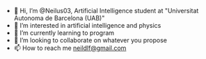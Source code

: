 - 👋 Hi, I’m @Neilus03, Artificial Intelligence student at "Universitat Autonoma de Barcelona (UAB)"
- 👀 I’m interested in artificial intelligence and physics
- 🌱 I’m currently learning to program
- 💞️ I’m looking to collaborate on whatever you propose
- 📫 How to reach me neildlf@gmail.com

<!---
Neilus03/Neilus03 is a ✨ special ✨ repository because its `README.md` (this file) appears on your GitHub profile.
You can click the Preview link to take a look at your changes.
--->
